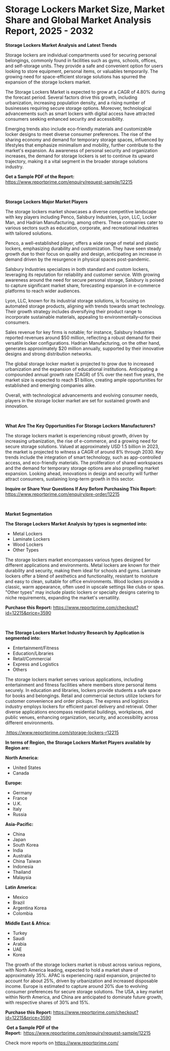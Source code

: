 <p><h1>Storage Lockers Market Size, Market Share and Global Market Analysis Report, 2025 - 2032</h1></p><p><strong>Storage Lockers Market Analysis and Latest Trends</strong></p>
<p><p>Storage lockers are individual compartments used for securing personal belongings, commonly found in facilities such as gyms, schools, offices, and self-storage units. They provide a safe and convenient option for users looking to store equipment, personal items, or valuables temporarily. The growing need for space-efficient storage solutions has spurred the expansion of the storage lockers market.</p><p>The Storage Lockers Market is expected to grow at a CAGR of 4.80% during the forecast period. Several factors drive this growth, including urbanization, increasing population density, and a rising number of businesses requiring secure storage options. Moreover, technological advancements such as smart lockers with digital access have attracted consumers seeking enhanced security and accessibility. </p><p>Emerging trends also include eco-friendly materials and customizable locker designs to meet diverse consumer preferences. The rise of the sharing economy and demand for temporary storage spaces, influenced by lifestyles that emphasize minimalism and mobility, further contribute to the market's expansion. As awareness of personal security and organization increases, the demand for storage lockers is set to continue its upward trajectory, making it a vital segment in the broader storage solutions industry.</p></p>
<p><strong>Get a Sample PDF of the Report:&nbsp;</strong> <a href="https://www.reportprime.com/enquiry/request-sample/12215?utm_campaign=2721&utm_medium=2&utm_source=Github&utm_content=ia&utm_term=18032025&utm_id=storage-lockers">https://www.reportprime.com/enquiry/request-sample/12215</a></p>
<p>&nbsp;</p>
<p><strong>Storage Lockers Major Market Players</strong></p>
<p><p>The storage lockers market showcases a diverse competitive landscape with key players including Penco, Salsbury Industries, Lyon, LLC, Locker Man, and Hadrian Manufacturing, among others. These companies cater to various sectors such as education, corporate, and recreational industries with tailored solutions.</p><p>Penco, a well-established player, offers a wide range of metal and plastic lockers, emphasizing durability and customization. They have seen steady growth due to their focus on quality and design, anticipating an increase in demand driven by the resurgence in physical spaces post-pandemic.</p><p>Salsbury Industries specializes in both standard and custom lockers, leveraging its reputation for reliability and customer service. With growing awareness around the need for secure personal storage, Salsbury is poised to capture significant market share, forecasting expansion in e-commerce platforms to reach wider audiences.</p><p>Lyon, LLC, known for its industrial storage solutions, is focusing on automated storage products, aligning with trends towards smart technology. Their growth strategy includes diversifying their product range to incorporate sustainable materials, appealing to environmentally-conscious consumers.</p><p>Sales revenue for key firms is notable; for instance, Salsbury Industries reported revenues around $50 million, reflecting a robust demand for their versatile locker configurations. Hadrian Manufacturing, on the other hand, generates approximately $20 million annually, supported by their innovative designs and strong distribution networks.</p><p>The global storage locker market is projected to grow due to increased urbanization and the expansion of educational institutions. Anticipating a compounded annual growth rate (CAGR) of 5% over the next five years, the market size is expected to reach $1 billion, creating ample opportunities for established and emerging companies alike.</p><p>Overall, with technological advancements and evolving consumer needs, players in the storage locker market are set for sustained growth and innovation.</p></p>
<p>&nbsp;</p>
<p><strong>What Are The Key Opportunities For Storage Lockers Manufacturers?</strong></p>
<p><p>The storage lockers market is experiencing robust growth, driven by increasing urbanization, the rise of e-commerce, and a growing need for secure storage solutions. Valued at approximately USD 1.5 billion in 2023, the market is projected to witness a CAGR of around 8% through 2030. Key trends include the integration of smart technology, such as app-controlled access, and eco-friendly materials. The proliferation of shared workspaces and the demand for temporary storage options are also propelling market expansion. Looking ahead, innovations in design and security will further attract consumers, sustaining long-term growth in this sector.</p></p>
<p><strong>Inquire or Share Your Questions If Any Before Purchasing This Report:</strong> <a href="https://www.reportprime.com/enquiry/pre-order/12215?utm_campaign=2721&utm_medium=2&utm_source=Github&utm_content=ia&utm_term=18032025&utm_id=storage-lockers">https://www.reportprime.com/enquiry/pre-order/12215</a></p>
<p>&nbsp;</p>
<p><strong>Market Segmentation</strong></p>
<p><strong>The Storage Lockers Market Analysis by types is segmented into:</strong></p>
<p><ul><li>Metal Lockers</li><li>Laminate Lockers</li><li>Wood Lockers</li><li>Other Types</li></ul></p>
<p><p>The storage lockers market encompasses various types designed for different applications and environments. Metal lockers are known for their durability and security, making them ideal for schools and gyms. Laminate lockers offer a blend of aesthetics and functionality, resistant to moisture and easy to clean, suitable for office environments. Wood lockers provide a classic, warm appearance, often used in upscale settings like clubs or spas. "Other types" may include plastic lockers or specialty designs catering to niche requirements, expanding the market's versatility.</p></p>
<p><strong>Purchase this Report:&nbsp;</strong><a href="https://www.reportprime.com/checkout?id=12215&price=3590&utm_campaign=2721&utm_medium=2&utm_source=Github&utm_content=ia&utm_term=18032025&utm_id=storage-lockers">https://www.reportprime.com/checkout?id=12215&price=3590</a></p>
<p>&nbsp;</p>
<p><strong>The Storage Lockers Market Industry Research by Application is segmented into:</strong></p>
<p><ul><li>Entertainment/Fitness</li><li>Education/Libraries</li><li>Retail/Commercial</li><li>Express and Logistics</li><li>Others</li></ul></p>
<p><p>The storage lockers market serves various applications, including entertainment and fitness facilities where members store personal items securely. In education and libraries, lockers provide students a safe space for books and belongings. Retail and commercial sectors utilize lockers for customer convenience and order pickups. The express and logistics industry employs lockers for efficient parcel delivery and retrieval. Other diverse applications encompass residential buildings, workplaces, and public venues, enhancing organization, security, and accessibility across different environments.</p></p>
<p><a href="https://www.reportprime.com/storage-lockers-r12215?utm_campaign=2721&utm_medium=2&utm_source=Github&utm_content=ia&utm_term=18032025&utm_id=storage-lockers">&nbsp;https://www.reportprime.com/storage-lockers-r12215</a></p>
<p><strong>In terms of Region, the Storage Lockers Market Players available by Region are:</strong></p>
<p>
    <p> <strong> North America: </strong>
        <ul>
            <li>United States</li>
            <li>Canada</li>
        </ul>
        </p> 
    <p> <strong> Europe: </strong>
        <ul>
            <li>Germany</li>
            <li>France</li>
            <li>U.K.</li>
            <li>Italy</li>
            <li>Russia</li>
        </ul>
        </p> 
    <p> <strong> Asia-Pacific: </strong>
        <ul>
            <li>China</li>
            <li>Japan</li>
            <li>South Korea</li>
            <li>India</li>
            <li>Australia</li>
            <li>China Taiwan</li>
            <li>Indonesia</li>
            <li>Thailand</li>
            <li>Malaysia</li>
        </ul>
        </p> 
    <p> <strong> Latin America: </strong>
        <ul>
            <li>Mexico</li>
            <li>Brazil</li>
            <li>Argentina Korea</li>
            <li>Colombia</li>
        </ul>
        </p> 
    <p> <strong> Middle East & Africa: </strong>
        <ul>
            <li>Turkey</li>
            <li>Saudi</li>
            <li>Arabia</li>
            <li>UAE</li>
            <li>Korea</li>
        </ul>
    </p>
    </p>
<p><p>The growth of the storage lockers market is robust across various regions, with North America leading, expected to hold a market share of approximately 35%. APAC is experiencing rapid expansion, projected to account for about 25%, driven by urbanization and increased disposable income. Europe is estimated to capture around 20% due to evolving consumer preferences for secure storage solutions. The USA, a key market within North America, and China are anticipated to dominate future growth, with respective shares of 30% and 15%.</p></p>
<p><strong>Purchase this Report: </strong><a href="https://www.reportprime.com/checkout?id=12215&price=3590&utm_campaign=2721&utm_medium=2&utm_source=Github&utm_content=ia&utm_term=18032025&utm_id=storage-lockers">https://www.reportprime.com/checkout?id=12215&price=3590</a></p>
<p>&nbsp;<strong>Get a Sample PDF of the Report:&nbsp;&nbsp;</strong><a href="https://www.reportprime.com/enquiry/request-sample/12215?utm_campaign=2721&utm_medium=2&utm_source=Github&utm_content=ia&utm_term=18032025&utm_id=storage-lockers">https://www.reportprime.com/enquiry/request-sample/12215</a></p>
<p><strong></strong></p>
<p>Check more reports on <a href="https://www.reportprime.com/?utm_campaign=2721&utm_medium=2&utm_source=Github&utm_content=ia&utm_term=18032025&utm_id=storage-lockers">https://www.reportprime.com/</a></p>